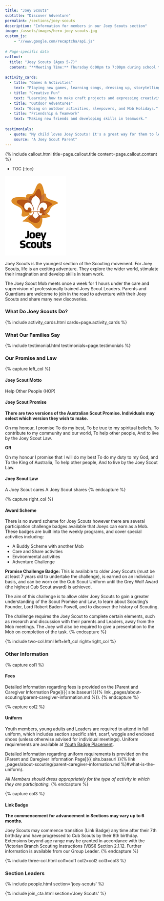 ```yaml
---
title: "Joey Scouts"
subtitle: "Discover Adventure"
permalink: /sections/joey-scouts
description: "Information for members in our Joey Scouts section"
image: /assets/images/hero-joey-scouts.jpg
custom_js:
    - "//www.google.com/recaptcha/api.js"

# Page-specific data
callout:
  title: "Joey Scouts (Ages 5-7)"
  content: "**Meeting Time:** Thursday 6:00pm to 7:00pm during school term."

activity_cards:
  - title: "Games & Activities"
    text: "Playing new games, learning songs, dressing up, storytelling, and acting."
  - title: "Creative Fun"
    text: "Learning how to make craft projects and expressing creativity."
  - title: "Outdoor Adventures"
    text: "Going on outdoor activities, sleepovers, and Mob Holidays."
  - title: "Friendship & Teamwork"
    text: "Making new friends and developing skills in teamwork."

testimonials:
  - quote: "My child loves Joey Scouts! It's a great way for them to learn and have fun."
    source: "A Joey Scout Parent"
---
```


{% include callout.html title=page.callout.title content=page.callout.content %}

- TOC
{:toc}

<img class="float-md-right mx-auto d-block" src="/assets/images/logo-joey-scouts-full.png" />

Joey Scouts is the youngest section of the Scouting movement. For Joey Scouts, life is an exciting adventure. They explore the wider world, stimulate their imagination and develop skills in team work.

The Joey Scout Mob meets once a week for 1 hours under the care and supervision of professionally trained Joey Scout Leaders. Parents and Guardians are welcome to join in the road to adventure with their Joey Scouts and share many new discoveries.

<div class="clearfix"></div>

### What Do Joey Scouts Do?

{% include activity_cards.html cards=page.activity_cards %}

### What Our Families Say

{% include testimonial.html testimonials=page.testimonials %}

### Our Promise and Law

{% capture left_col %}
#### Joey Scout Motto

Help Other People
(HOP)

#### Joey Scout Promise

**There are two versions of the Australian Scout Promise. Individuals may select which version they wish to make.**

On my honour, I promise
To do my best,
To be true to my spiritual beliefs,
To contribute to my community and our world,
To help other people,
And to live by the Joey Scout Law.

**OR**

On my honour
I promise that I will do my best
To do my duty to my God, and
To the King of Australia,
To help other people,
And to live by the Joey Scout Law.

#### Joey Scout Law

A Joey Scout cares
A Joey Scout shares
{% endcapture %}

{% capture right_col %}
#### Award Scheme

There is no award scheme for Joey Scouts however there are several participation challenge badges available that Joeys can earn as a Mob. These badges are built into the weekly programs, and cover special activities including:

* A Buddy Scheme with another Mob
* Care and Share activities
* Environmental activities
* Adventure Challenge

**Promise Challenge Badge:** This is available to older Joey Scouts (must be at least 7 years old to undertake the challenge), is earned on an individual basis, and can be worn on the Cub Scout Uniform until the Grey Wolf Award (the highest Cub Scout award) is achieved.

The aim of this challenge is to allow older Joey Scouts to gain a greater understanding of the Scout Promise and Law, to learn about Scouting’s Founder, Lord Robert Baden-Powell, and to discover the history of Scouting.

The challenge requires the Joey Scout to complete certain elements, such as research and discussion with their parents and Leaders, away from the Mob meetings. The Joey will also be required to give a presentation to the Mob on completion of the task.
{% endcapture %}

{% include two-col.html left=left_col right=right_col %}

### Other Information

{% capture col1 %}
#### Fees

Detailed information regarding fees is provided on the [Parent and Caregiver Information Page]({{ site.baseurl }}{% link _pages/about-scouting/parent-caregiver-information.md %}).
{% endcapture %}

{% capture col2 %}
#### Uniform

Youth members, young adults and Leaders are required to attend in full uniform, which includes section specific shirt, scarf, woggle and enclosed shoes (unless otherwise advised for individual meetings). Uniform requirements are available at [Youth Badge Placement](https://scoutsvictoria.com.au/age-sections-adults/joey-scouts/uniform-and-badge-placement/).

Detailed information regarding uniform requirements is provided on the [Parent and Caregiver Information Page]({{ site.baseurl }}{% link _pages/about-scouting/parent-caregiver-information.md %}#what-is-the-uniform).

*All Members should dress appropriately for the type of activity in which they are participating.*
{% endcapture %}

{% capture col3 %}
#### Link Badge

**The commencement for advancement in Sections may vary up to 6 months.**

Joey Scouts may commence transition (Link Badge) any time after their 7th birthday and have progressed to Cub Scouts by their 8th birthday. Extensions beyond age range may be granted in accordance with the Victorian Branch Scouting Instructions (VBSI) Section 2.1.12. Further information is available from our Group Leader.
{% endcapture %}

{% include three-col.html col1=col1 col2=col2 col3=col3 %}

### Section Leaders

{% include people.html section='joey-scouts' %}

{% include join_cta.html section='Joey Scouts' %}
